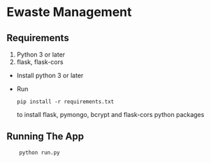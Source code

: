 # Ewaste Management

## Requirements

1. Python 3 or later
2. flask, flask-cors

- Install python 3 or later
- Run

    ```pip
    pip install -r requirements.txt

    ```

    to install flask, pymongo, bcrypt and flask-cors python packages

## Running The App

```pip
    python run.py
```

